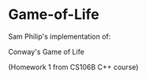 Game-of-Life
============

Sam Philip's implementation of:

Conway's Game of Life

(Homework 1 from CS106B C++ course)
